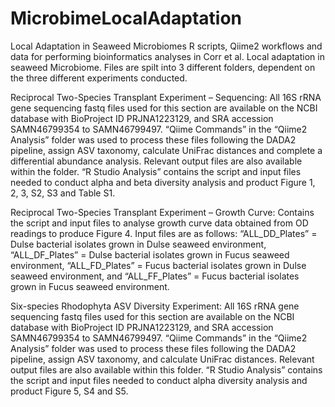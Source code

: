 # MicrobimeLocalAdaptation
 Local Adaptation in Seaweed Microbiomes
R scripts, Qiime2 workflows and data for performing bioinformatics analyses in Corr et al. Local adaptation in seaweed Microbiome. Files are spilt into 3 different folders, dependent on the three different experiments conducted.

Reciprocal Two-Species Transplant Experiment – Sequencing:
All 16S rRNA gene sequencing fastq files used for this section are available on the NCBI database with BioProject ID PRJNA1223129, and SRA accession SAMN46799354 to SAMN46799497. “Qiime Commands” in the “Qiime2 Analysis” folder was used to process these files following the DADA2 pipeline, assign ASV taxonomy, calculate UniFrac distances and complete a differential abundance analysis. Relevant output files are also available within the folder.
“R Studio Analysis” contains the script and input files needed to conduct alpha and beta diversity analysis and product Figure 1, 2, 3, S2, S3 and Table S1.

Reciprocal Two-Species Transplant Experiment – Growth Curve: 
Contains the script and input files to analyse growth curve data obtained from OD readings to produce Figure 4. Input files are as follows: “ALL_DD_Plates” = Dulse bacterial isolates grown in Dulse seaweed environment, “ALL_DF_Plates” = Dulse bacterial isolates grown in Fucus seaweed environment, “ALL_FD_Plates” = Fucus bacterial isolates grown in Dulse seaweed environment, and “ALL_FF_Plates” = Fucus bacterial isolates grown in Fucus seaweed environment.

Six-species Rhodophyta ASV Diversity Experiment:
All 16S rRNA gene sequencing fastq files used for this section are available on the NCBI database with BioProject ID PRJNA1223129, and SRA accession SAMN46799354 to SAMN46799497. “Qiime Commands” in the “Qiime2 Analysis” folder was used to process these files following the DADA2 pipeline, assign ASV taxonomy, and calculate UniFrac distances. Relevant output files are also available within this folder.
“R Studio Analysis” contains the script and input files needed to conduct alpha diversity analysis and product Figure 5, S4 and S5.
